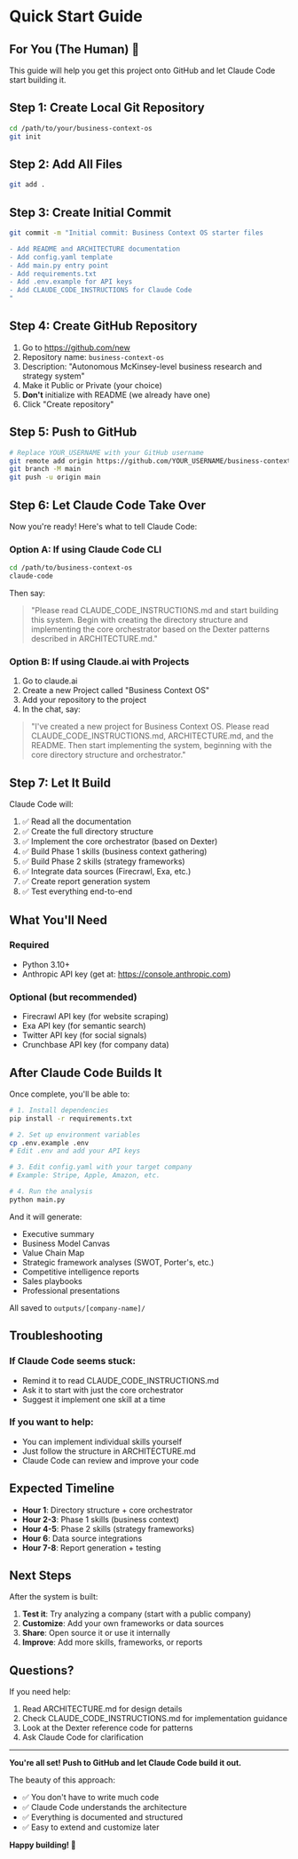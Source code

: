 # Quick Start Guide

## For You (The Human) 👋

This guide will help you get this project onto GitHub and let Claude Code start building it.

## Step 1: Create Local Git Repository

```bash
cd /path/to/your/business-context-os
git init
```

## Step 2: Add All Files

```bash
git add .
```

## Step 3: Create Initial Commit

```bash
git commit -m "Initial commit: Business Context OS starter files

- Add README and ARCHITECTURE documentation
- Add config.yaml template
- Add main.py entry point
- Add requirements.txt
- Add .env.example for API keys
- Add CLAUDE_CODE_INSTRUCTIONS for Claude Code
"
```

## Step 4: Create GitHub Repository

1. Go to https://github.com/new
2. Repository name: `business-context-os`
3. Description: "Autonomous McKinsey-level business research and strategy system"
4. Make it Public or Private (your choice)
5. **Don't** initialize with README (we already have one)
6. Click "Create repository"

## Step 5: Push to GitHub

```bash
# Replace YOUR_USERNAME with your GitHub username
git remote add origin https://github.com/YOUR_USERNAME/business-context-os.git
git branch -M main
git push -u origin main
```

## Step 6: Let Claude Code Take Over

Now you're ready! Here's what to tell Claude Code:

### Option A: If using Claude Code CLI

```bash
cd /path/to/business-context-os
claude-code
```

Then say:
> "Please read CLAUDE_CODE_INSTRUCTIONS.md and start building this system. Begin with creating the directory structure and implementing the core orchestrator based on the Dexter patterns described in ARCHITECTURE.md."

### Option B: If using Claude.ai with Projects

1. Go to claude.ai
2. Create a new Project called "Business Context OS"
3. Add your repository to the project
4. In the chat, say:

> "I've created a new project for Business Context OS. Please read CLAUDE_CODE_INSTRUCTIONS.md, ARCHITECTURE.md, and the README. Then start implementing the system, beginning with the core directory structure and orchestrator."

## Step 7: Let It Build

Claude Code will:
1. ✅ Read all the documentation
2. ✅ Create the full directory structure
3. ✅ Implement the core orchestrator (based on Dexter)
4. ✅ Build Phase 1 skills (business context gathering)
5. ✅ Build Phase 2 skills (strategy frameworks)
6. ✅ Integrate data sources (Firecrawl, Exa, etc.)
7. ✅ Create report generation system
8. ✅ Test everything end-to-end

## What You'll Need

### Required
- Python 3.10+
- Anthropic API key (get at: https://console.anthropic.com)

### Optional (but recommended)
- Firecrawl API key (for website scraping)
- Exa API key (for semantic search)
- Twitter API key (for social signals)
- Crunchbase API key (for company data)

## After Claude Code Builds It

Once complete, you'll be able to:

```bash
# 1. Install dependencies
pip install -r requirements.txt

# 2. Set up environment variables
cp .env.example .env
# Edit .env and add your API keys

# 3. Edit config.yaml with your target company
# Example: Stripe, Apple, Amazon, etc.

# 4. Run the analysis
python main.py
```

And it will generate:
- Executive summary
- Business Model Canvas
- Value Chain Map
- Strategic framework analyses (SWOT, Porter's, etc.)
- Competitive intelligence reports
- Sales playbooks
- Professional presentations

All saved to `outputs/[company-name]/`

## Troubleshooting

### If Claude Code seems stuck:
- Remind it to read CLAUDE_CODE_INSTRUCTIONS.md
- Ask it to start with just the core orchestrator
- Suggest it implement one skill at a time

### If you want to help:
- You can implement individual skills yourself
- Just follow the structure in ARCHITECTURE.md
- Claude Code can review and improve your code

## Expected Timeline

- **Hour 1**: Directory structure + core orchestrator
- **Hour 2-3**: Phase 1 skills (business context)
- **Hour 4-5**: Phase 2 skills (strategy frameworks)
- **Hour 6**: Data source integrations
- **Hour 7-8**: Report generation + testing

## Next Steps

After the system is built:

1. **Test it**: Try analyzing a company (start with a public company)
2. **Customize**: Add your own frameworks or data sources
3. **Share**: Open source it or use it internally
4. **Improve**: Add more skills, frameworks, or reports

## Questions?

If you need help:
1. Read ARCHITECTURE.md for design details
2. Check CLAUDE_CODE_INSTRUCTIONS.md for implementation guidance
3. Look at the Dexter reference code for patterns
4. Ask Claude Code for clarification

---

**You're all set! Push to GitHub and let Claude Code build it out.**

The beauty of this approach:
- ✅ You don't have to write much code
- ✅ Claude Code understands the architecture
- ✅ Everything is documented and structured
- ✅ Easy to extend and customize later

**Happy building! 🚀**
